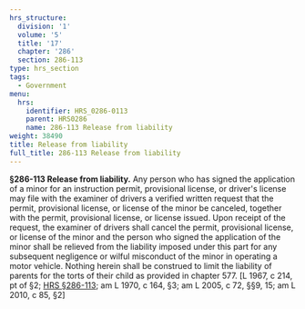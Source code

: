 ```yaml
---
hrs_structure:
  division: '1'
  volume: '5'
  title: '17'
  chapter: '286'
  section: 286-113
type: hrs_section
tags:
  - Government
menu:
  hrs:
    identifier: HRS_0286-0113
    parent: HRS0286
    name: 286-113 Release from liability
weight: 38490
title: Release from liability
full_title: 286-113 Release from liability
---
```

**§286-113 Release from liability.** Any person who has signed the application of a minor for an instruction permit, provisional license, or driver's license may file with the examiner of drivers a verified written request that the permit, provisional license, or license of the minor be canceled, together with the permit, provisional license, or license issued. Upon receipt of the request, the examiner of drivers shall cancel the permit, provisional license, or license of the minor and the person who signed the application of the minor shall be relieved from the liability imposed under this part for any subsequent negligence or wilful misconduct of the minor in operating a motor vehicle. Nothing herein shall be construed to limit the liability of parents for the torts of their child as provided in chapter 577\. [L 1967, c 214, pt of §2; [HRS §286-113](/title-17/chapter-286/section-286-113/); am L 1970, c 164, §3; am L 2005, c 72, §§9, 15; am L 2010, c 85, §2]